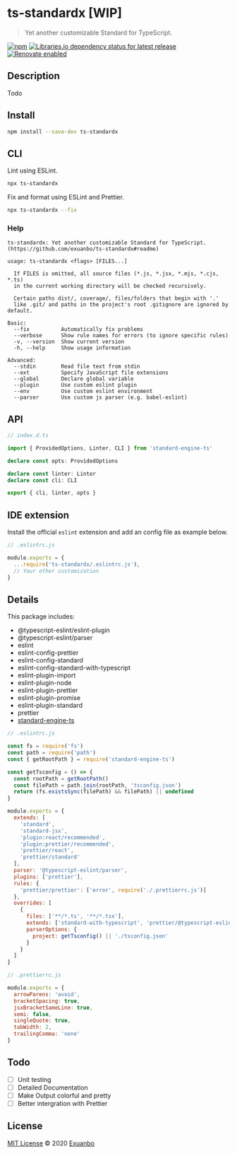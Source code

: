 # ts-standardx [WIP]

> Yet another customizable Standard for TypeScript.

[![npm](https://img.shields.io/npm/v/ts-standardx.svg?style=flat-square)](https://www.npmjs.com/package/ts-standardx)
[![Libraries.io dependency status for latest release](https://img.shields.io/librariesio/release/npm/ts-standardx?style=flat-square)](https://libraries.io/npm/ts-standardx)
[![Renovate enabled](https://img.shields.io/badge/renovate-enabled-brightgreen?style=flat-square)](https://renovatebot.com/)

## Description

Todo

## Install

```sh
npm install --save-dev ts-standardx
```

## CLI

Lint using ESLint.

```sh
npx ts-standardx
```

Fix and format using ESLint and Prettier.

```sh
npx ts-standardx --fix
```

### Help

```
ts-standardx: Yet another customizable Standard for TypeScript. (https://github.com/exuanbo/ts-standardx#readme)

usage: ts-standardx <flags> [FILES...]

  If FILES is omitted, all source files (*.js, *.jsx, *.mjs, *.cjs, *.ts)
  in the current working directory will be checked recursively.

  Certain paths dist/, coverage/, files/folders that begin with '.'
  like .git/ and paths in the project's root .gitignore are ignored by default.

Basic:
  --fix          Automatically fix problems
  --verbose      Show rule names for errors (to ignore specific rules)
  -v, --version  Show current version
  -h, --help     Show usage information

Advanced:
  --stdin        Read file text from stdin
  --ext          Specify JavaScript file extensions
  --global       Declare global variable
  --plugin       Use custom eslint plugin
  --env          Use custom eslint environment
  --parser       Use custom js parser (e.g. babel-eslint)
```

## API

```ts
// index.d.ts

import { ProvidedOptions, Linter, CLI } from 'standard-engine-ts'

declare const opts: ProvidedOptions

declare const linter: Linter
declare const cli: CLI

export { cli, linter, opts }
```

## IDE extension

Install the official `eslint` extension and add an config file as example below.

```js
// .eslintrc.js

module.exports = {
  ...require('ts-standardx/.eslintrc.js'),
  // Your other customization
}
```

## Details

This package includes:

- @typescript-eslint/eslint-plugin
- @typescript-eslint/parser
- eslint
- eslint-config-prettier
- eslint-config-standard
- eslint-config-standard-with-typescript
- eslint-plugin-import
- eslint-plugin-node
- eslint-plugin-prettier
- eslint-plugin-promise
- eslint-plugin-standard
- prettier
- [standard-engine-ts](https://github.com/exuanbo/standard-engine-ts#readme)

```js
// .eslintrc.js

const fs = require('fs')
const path = require('path')
const { getRootPath } = require('standard-engine-ts')

const getTsconfig = () => {
  const rootPath = getRootPath()
  const filePath = path.join(rootPath, 'tsconfig.json')
  return (fs.existsSync(filePath) && filePath) || undefined
}

module.exports = {
  extends: [
    'standard',
    'standard-jsx',
    'plugin:react/recommended',
    'plugin:prettier/recommended',
    'prettier/react',
    'prettier/standard'
  ],
  parser: '@typescript-eslint/parser',
  plugins: ['prettier'],
  rules: {
    'prettier/prettier': ['error', require('./.prettierrc.js')]
  },
  overrides: [
    {
      files: ['**/*.ts', '**/*.tsx'],
      extends: ['standard-with-typescript', 'prettier/@typescript-eslint'],
      parserOptions: {
        project: getTsconfig() || './tsconfig.json'
      }
    }
  ]
}
```

```js
// .prettierrc.js

module.exports = {
  arrowParens: 'avoid',
  bracketSpacing: true,
  jsxBracketSameLine: true,
  semi: false,
  singleQuote: true,
  tabWidth: 2,
  trailingComma: 'none'
}
```

## Todo

- [ ] Unit testing
- [ ] Detailed Documentation
- [ ] Make Output colorful and pretty
- [ ] Better intergration with Prettier

## License

[MIT License](https://github.com/exuanbo/ts-standardx/blob/main/LICENSE) © 2020 [Exuanbo](https://github.com/exuanbo)
